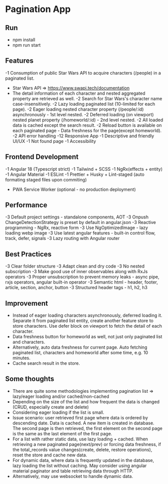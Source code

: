 # Pagination App

## Run
- npm install
- npm run start

## Features
-1 Consumption of public Star Wars API to acquire characters (/people) in a paginated list.
- Star Wars API => https://www.swapi.tech/documentation
- The detail information of each character and nested aggregated property are retrieved as well.
-2 Search for Star Wars's character name case-insensitively. 
-2 Lazy loading paginated list (10-limited for each page).
-2 Eager loading nested character property (/people/:id) asynchronously - 1st level nested.
-2 Deferred loading (on viewport) nested planet property (/homeworld/:id) - 2nd level nested.
-2 All loaded data is cached except the search result.
-2 Reload button is available on each paginated page - Data freshness for the page(except homeworld).
-2 API error handling
-12 Responsive App
-1 Descriptive and friendly UI/UX
-1 Not found page
-1 Accessibility

## Frontend Development
-1 Angular 18 (Typescript strict)
-1 Tailwind + SCSS
-1 NgRx(effects + entity)
-1 Angular Material
-1 ESLint
-1 Prettier + Husky + Lint-staged (auto formating staged files upon commiting)
- PWA Service Worker (optional - no production deployment)

## Performance
-3 Default project settings - standalone components, AOT
-3 Onpush ChangeDetectionStrategy is preset by default in angular.json
-3 Reactive programming - NgRx, reactive form
-3 Use NgOptimizedImage - lazy loading webp image
-3 Use latest angular features - built-in control flow, track, defer, signals
-3 Lazy routing with Angular router

## Best Practices
-3 Clear folder structure
-3 Adapt clean and dry code
-3 No nested subscription
-3 Make good use of inner observables along with RxJs operators
-3 Proper unsubscription to prevent memory leaks - async pipe, rxjs operators, angular built-in operator
-3 Semantic html - header, footer, article, section, anchor, button
-3 Structured header tags - h1, h2, h3

## Improvement
- Instead of eager loading characters asynchronously, deferred loading it. Separate it from paginated list entity, create another feature store to store characters. Use defer block on viewport to fetch the detail of each character.
- Data freshness button for homeworld as well, not just only paginated list and characters.
- Alternatively, auto data freshness for current page. Auto fetching paginated list, characters and homeworld after some time, e.g. 10 minutes.
- Cache search result in the store.

## Some thoughts
- There are quite some methodologies implementing pagination list => lazy/eager loading and/or cached/non-cached
- Depending on the size of the list and how frequent the data is changed (CRUD, especially create and delete)
- Considering eager loading if the list is small.
- Issue scenario: user retrieved first page where data is ordered by descending date. Data is cached. A new item is created in database. The second page is then retrieved, the first element on the second page is the same as the last element of the first page.
- For a list with rather static data, use lazy loading + cached. When retrieving a new paginated page(next/prev) or forcing data freshness, if the total_records value changes(create, delete, restore operations), reset the store and cache new data.
- For dynamic data, where data is frequently updated in the database, lazy loading the list without caching. May consider using angular material paginator and table retrieving data through HTTP.
- Alternatively, may use websocket to handle dynamic data.

